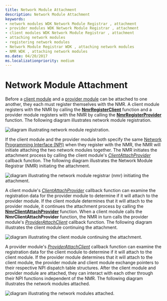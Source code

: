 ```yaml
---
title: Network Module Attachment
description: Network Module Attachment
keywords:
- network modules WDK Network Module Registrar , attachment
- provider modules WDK Network Module Registrar , attachment
- client modules WDK Network Module Registrar , attachment
- attaching network modules
- registering network modules
- Network Module Registrar WDK , attaching network modules
- NMR WDK , attaching network modules
ms.date: 04/20/2017
ms.localizationpriority: medium
---
```


# Network Module Attachment


Before a [client module](client-module.md) and a [provider module](provider-module.md) can be attached to one another, they each must register themselves with the NMR. A client module registers with the NMR by calling the [**NmrRegisterClient**](/windows-hardware/drivers/ddi/netioddk/nf-netioddk-nmrregisterclient) function and a provider module registers with the NMR by calling the [**NmrRegisterProvider**](/windows-hardware/drivers/ddi/netioddk/nf-netioddk-nmrregisterprovider) function. The following diagram illustrates network module registration.

![diagram illustrating network module registration.](images/nmrattach1.png)

If the client module and the provider module both specify the same [Network Programming Interface (NPI)](network-programming-interface.md) when they register with the NMR, the NMR will initiate attaching the two network modules together. The NMR initiates the attachment process by calling the client module's [*ClientAttachProvider*](/windows-hardware/drivers/ddi/netioddk/nc-netioddk-npi_client_attach_provider_fn) callback function. The following diagram illustrates the Network Module Registrar (NMR) initiating the attachment.

![diagram illustrating the network module registrar (nmr) initiating the attachment.](images/nmrattach2.png)

A client module's [*ClientAttachProvider*](/windows-hardware/drivers/ddi/netioddk/nc-netioddk-npi_client_attach_provider_fn) callback function can examine the registration data for the provider module to determine if it will attach to the provider module. If the client module determines that it will attach to the provider module, it continues the attachment process by calling the [**NmrClientAttachProvider**](/windows-hardware/drivers/ddi/netioddk/nf-netioddk-nmrclientattachprovider) function. When a client module calls the **NmrClientAttachProvider** function, the NMR in turn calls the provider module's [*ProviderAttachClient*](/windows-hardware/drivers/ddi/netioddk/nc-netioddk-npi_provider_attach_client_fn) callback function. The following diagram illustrates the client module continuing the attachment.

![diagram illustrating the client module continuing the attachment.](images/nmrattach3.png)

A provider module's [*ProviderAttachClient*](/windows-hardware/drivers/ddi/netioddk/nc-netioddk-npi_provider_attach_client_fn) callback function can examine the registration data for the client module to determine if it will attach to the client module. If the provider module determines that it will attach to the client module, the provider module and client module exchange pointers to their respective NPI dispatch table structures. After the client module and provider module are attached, they can interact with each other through their NPI functions independent of the NMR. The following diagram illustrates the network modules attached.

![diagram illustrating the network modules attached.](images/nmrattach4.png)
